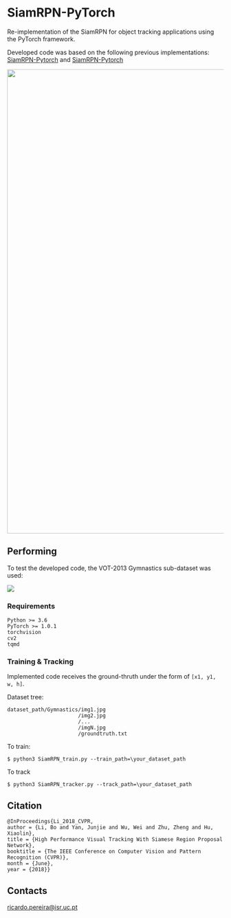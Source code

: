 
# SiamRPN-PyTorch
Re-implementation of the SiamRPN for object tracking applications using the PyTorch framework.

Developed code was based on the following previous implementations: [SiamRPN-Pytorch](https://github.com/arbitularov/SiamRPN-PyTorch) and [SiamRPN-Pytorch](https://github.com/songdejia/Siamese-RPN-pytorch)

<p align="center"><img src="assets/SiamRPN.png" width="1080"\></p>

## Performing
To test the developed code, the VOT-2013 Gymnastics sub-dataset was used:

![](assets/tracking.gif)

### Requirements

    Python >= 3.6
    PyTorch >= 1.0.1
    torchvision
    cv2
    tqmd
    
### Training & Tracking
Implemented code receives the ground-thruth under the form of `[x1, y1, w, h]`.

Dataset tree:

    dataset_path/Gymnastics/img1.jpg
                           /img2.jpg
                           /...
                           /imgN.jpg
                           /groundtruth.txt

To train:

    $ python3 SiamRPN_train.py --train_path=\your_dataset_path

To track

    $ python3 SiamRPN_tracker.py --track_path=\your_dataset_path

## Citation

```
@InProceedings{Li_2018_CVPR,
author = {Li, Bo and Yan, Junjie and Wu, Wei and Zhu, Zheng and Hu, Xiaolin},
title = {High Performance Visual Tracking With Siamese Region Proposal Network},
booktitle = {The IEEE Conference on Computer Vision and Pattern Recognition (CVPR)},
month = {June},
year = {2018}}
```


## Contacts
ricardo.pereira@isr.uc.pt
